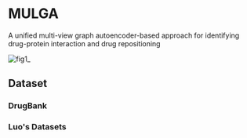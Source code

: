 # MULGA
A unified multi-view graph autoencoder-based approach for identifying drug-protein interaction and drug repositioning

![fig1_](https://user-images.githubusercontent.com/87815194/228163747-1613b4fc-0918-40ee-8be7-92309ab5746f.png)


## Dataset

### DrugBank

### Luo's Datasets 


